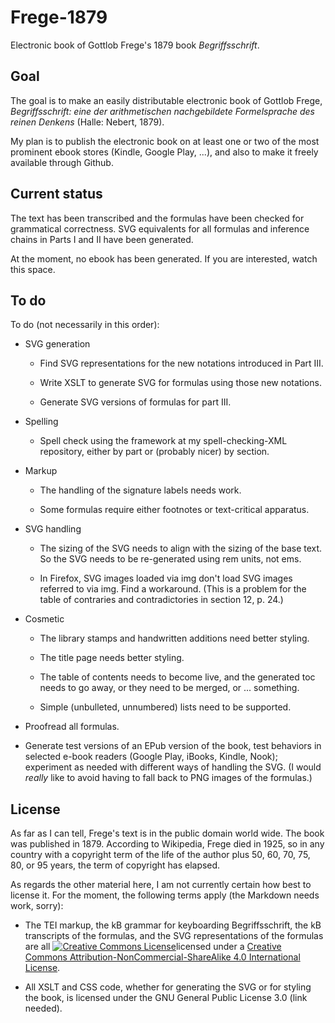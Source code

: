 # Frege-1879
Electronic book of Gottlob Frege's 1879 book *Begriffsschrift*.

## Goal

The goal is to make an easily distributable electronic book of Gottlob
Frege, *Begriffsschrift: eine der arithmetischen nachgebildete
Formelsprache des reinen Denkens* (Halle: Nebert, 1879).

My plan is to publish the electronic book on at least one or two of
the most prominent ebook stores (Kindle, Google Play, ...), and also
to make it freely available through Github.  

## Current status

The text has been transcribed and the formulas have been checked for
grammatical correctness.  SVG equivalents for all formulas and
inference chains in Parts I and II have been generated.

At the moment, no ebook has been generated.  If you are interested, watch
this space.

## To do

To do (not necessarily in this order):
  
* SVG generation

  - Find SVG representations for the new notations introduced in Part
    III.

  - Write XSLT to generate SVG for formulas using those new notations.

  - Generate SVG versions of formulas for part III.

* Spelling 

  - Spell check using the framework at my spell-checking-XML
    repository, either by part or (probably nicer) by section.

* Markup

  - The handling of the signature labels needs work.

  - Some formulas require either footnotes or text-critical apparatus.

* SVG handling

  - The sizing of the SVG needs to align with the sizing of the base
    text.  So the SVG needs to be re-generated using rem units, not
    ems.

  - In Firefox, SVG images loaded via img don't load SVG images
    referred to via img.  Find a workaround.  (This is a problem for
    the table of contraries and contradictories in section 12, p. 24.)

* Cosmetic

  - The library stamps and handwritten additions need better styling.

  - The title page needs better styling.

  - The table of contents needs to become live, and the generated toc
    needs to go away, or they need to be merged, or ... something.

  - Simple (unbulleted, unnumbered) lists need to be supported.

* Proofread all formulas.

* Generate test versions of an EPub version of the book, test
  behaviors in selected e-book readers (Google Play, iBooks, Kindle,
  Nook); experiment as needed with different ways of handling the SVG.
  (I would *really* like to avoid having to fall back to PNG images of
  the formulas.)


## License

As far as I can tell, Frege's text is in the public domain world wide.
The book was published in 1879. According to Wikipedia, Frege died in
1925, so in any country with a copyright term of the life of the
author plus 50, 60, 70, 75, 80, or 95 years, the term of copyright has
elapsed.

As regards the other material here, I am not currently certain how
best to license it.  For the moment, the following terms apply (the
Markdown needs work, sorry):

  - The TEI markup, the kB grammar for keyboarding Begriffsschrift,
    the kB transcripts of the formulas, and the SVG representations of
    the formulas are all <a rel="license"
    href="http://creativecommons.org/licenses/by-nc-sa/4.0/"><img
    alt="Creative Commons License" style="border-width:0"
    src="https://i.creativecommons.org/l/by-nc-sa/4.0/88x31.png"
    /></a>licensed under a <a rel="license"
    href="http://creativecommons.org/licenses/by-nc-sa/4.0/">Creative
    Commons Attribution-NonCommercial-ShareAlike 4.0 International
    License</a>.
  
  - All XSLT and CSS code, whether for generating the SVG or for
    styling the book, is licensed under the GNU General Public License
    3.0 (link needed).

